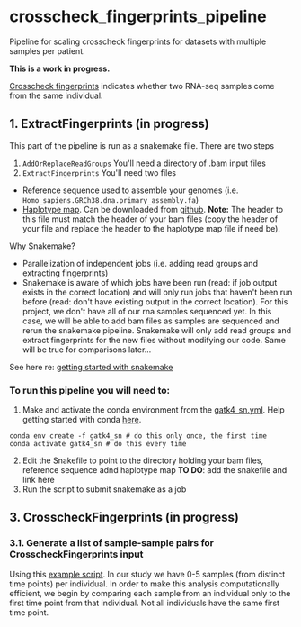 # crosscheck_fingerprints_pipeline
Pipeline for scaling crosscheck fingerprints for datasets with multiple samples per patient. 

**This is a work in progress.** 

[Crosscheck fingerprints](https://gatk.broadinstitute.org/hc/en-us/articles/360037594711-CrosscheckFingerprints-Picard-) indicates whether two RNA-seq samples come from the same individual.

## 1. ExtractFingerprints (in progress) 
This part of the pipeline is run as a snakemake file. There are two steps 
1. `AddOrReplaceReadGroups` You'll need a directory of .bam input files
2. `ExtractFingerprints` You'll need two files
- Reference sequence used to assemble your genomes (i.e. `Homo_sapiens.GRCh38.dna.primary_assembly.fa`) 
- [Haplotype map](https://gatk.broadinstitute.org/hc/en-us/articles/360035531672-Haplotype-map-format). Can be downloaded from [github](https://github.com/naumanjaved/fingerprint_maps). **Note:** The header to this file must match the header of your bam files (copy the header of your file and replace the header to the haplotype map file if need be). 

Why Snakemake? 
- Parallelization of independent jobs (i.e. adding read groups and extracting fingerprints) 
- Snakemake is aware of which jobs have been run (read: if job output exists in the correct location) and will only run jobs that haven't been run before (read: don't have existing output in the correct location). For this project, we don't have all of our rna samples sequenced yet. In this case, we will be able to add bam files as samples are sequenced and rerun the snakemake pipeline. Snakemake will only add read groups and extract fingerprints for the new files without modifying our code. Same will be true for comparisons later... 

See here re: [getting started with snakemake](https://github.com/Snitkin-Lab-Umich/Snakemake_setup)

### To run this pipeline you will need to: 
1. Make and activate the conda environment from the [gatk4_sn.yml](https://github.com/shoffm/crosscheck_fingerprints_pipeline/blob/main/gatk4_sn.yml). Help getting started with conda [here](https://github.com/Snitkin-Lab-Umich/Snakemake_setup#conda).
```
conda env create -f gatk4_sn # do this only once, the first time
conda activate gatk4_sn # do this every time
```
2. Edit the Snakefile to point to the directory holding your bam files, reference sequence adnd haplotype map **TO DO**: add the snakefile and link here
3. Run the script to submit snakemake as a job

## 3. CrosscheckFingerprints (in progress)
### 3.1. Generate a list of sample-sample pairs for CrosscheckFingerprints input 
Using this [example script](https://github.com/shoffm/crosscheck_fingerprints_pipeline/blob/main/generate_sample_pairs.R). In our study we have 0-5 samples (from distinct time points) per individual. In order to make this analysis computationally efficient, we begin by comparing each sample from an individual only to the first time point from that individual. Not all individuals have the same first time point.
